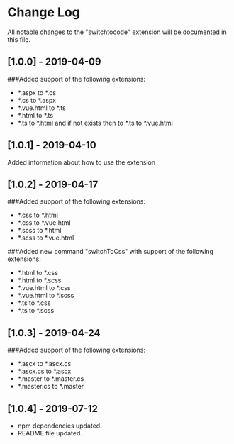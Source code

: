 # Change Log

All notable changes to the "switchtocode" extension will be documented in this file.

## [1.0.0] - 2019-04-09
###Added support of the following extensions:
- *.aspx to *.cs
- *.cs to *.aspx
- *.vue.html to *.ts
- *.html to *.ts
- *.ts to *.html and if not exists then to *.ts to *.vue.html

## [1.0.1] - 2019-04-10
Added information about how to use the extension

## [1.0.2] - 2019-04-17
###Added support of the following extensions:
- *.css to *.html
- *.css to *.vue.html
- *.scss to *.html
- *.scss to *.vue.html

###Added new command "switchToCss" with support of the following extensions:
- *.html to *.css
- *.html to *.scss
- *.vue.html to *.css
- *.vue.html to *.scss
- *.ts to *.css
- *.ts to *.scss

## [1.0.3] - 2019-04-24
###Added support of the following extensions:
- *.ascx to *.ascx.cs
- *.ascx.cs to *.ascx
- *.master to *.master.cs
- *.master.cs to *.master

## [1.0.4] - 2019-07-12
- npm dependencies updated.
- README file updated.

